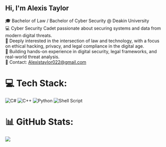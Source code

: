 ## Hi, I'm Alexis Taylor

🎓 Bachelor of Law / Bachelor of Cyber Security @ Deakin University  
💻 Cyber Security Cadet passionate about securing systems and data from modern digital threats.  
🔐 Deeply interested in the intersection of law and technology, with a focus on ethical hacking, privacy, and legal compliance in the digital age.  
🎯 Building hands-on experience in digital security, legal frameworks, and real-world threat analysis.  
📧 Contact: Alexistaylor022@gmail.com  

# 💻 Tech Stack:
![C#](https://img.shields.io/badge/c%23-%23239120.svg?style=for-the-badge&logo=csharp&logoColor=white) 
![C++](https://img.shields.io/badge/c++-%2300599C.svg?style=for-the-badge&logo=c%2B%2B&logoColor=white) 
![Python](https://img.shields.io/badge/python-3670A0?style=for-the-badge&logo=python&logoColor=ffdd54) 
![Shell Script](https://img.shields.io/badge/shell_script-%23121011.svg?style=for-the-badge&logo=gnu-bash&logoColor=white)

# 📊 GitHub Stats:
![](https://github-readme-stats.vercel.app/api/top-langs/?username=alexistaylor022&theme=dark&hide_border=false&include_all_commits=true&count_private=true&layout=compact)





